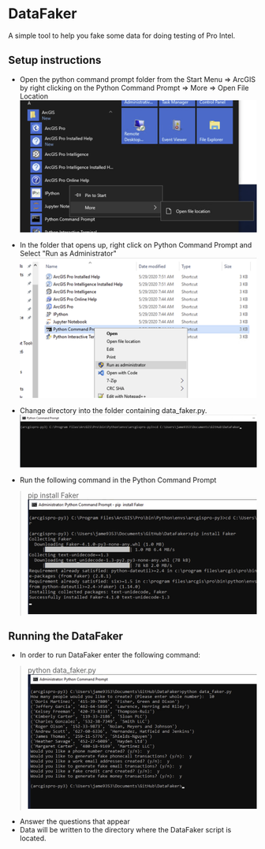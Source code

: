 # DataFaker
A simple tool to help you fake some data for doing testing of Pro Intel.

## Setup instructions

- Open the python command prompt folder from the Start Menu => ArcGIS by right clicking on the Python Command Prompt => More => Open File Location
![StartMenu](img/StartMenu.png)

- In the folder that opens up, right click on Python Command Prompt and Select "Run as Administrator"
![RunAsAdministrator](img/RunAsAdministrator.png)
	
- Change directory into the folder containing data_faker.py.
![ChangeDirectory](img/ChangeDirectory.png)

- Run the following command in the Python Command Prompt
> pip install Faker
![pip](img/pip.png)

## Running the DataFaker

- In order to run DataFaker enter the following command:
> python data_faker.py
![RunningDataFaker](img/RunningDataFaker.png)
- Answer the questions that appear
- Data will be written to the directory where the DataFaker script is located.  
